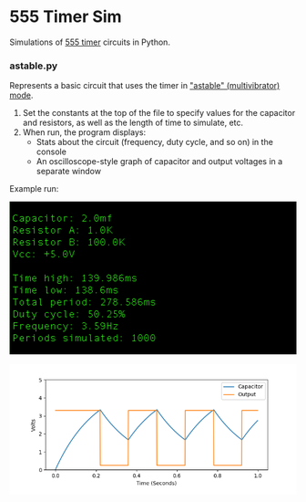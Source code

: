# 555 Timer Sim

Simulations of [555 timer](https://en.wikipedia.org/wiki/555_timer_IC) circuits in Python.

### astable.py

Represents a basic circuit that uses the timer in ["astable" (multivibrator) mode](https://en.wikipedia.org/wiki/555_timer_IC#Astable).

1. Set the constants at the top of the file to specify values for the capacitor and resistors, as well as the length of time to simulate, etc.
2. When run, the program displays:
    * Stats about the circuit (frequency, duty cycle, and so on) in the console
    * An oscilloscope-style graph of capacitor and output voltages in a separate window

Example run:

![console output](https://github.com/JeffJetton/555-timer-sim/blob/master/img/astable_term.png)

![graph output](https://github.com/JeffJetton/555-timer-sim/blob/master/img/astable_graph.png)

